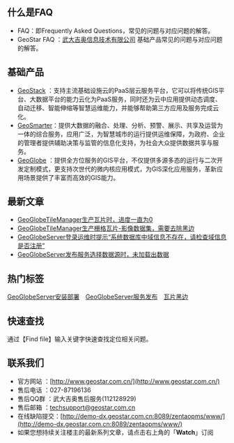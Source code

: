 ## 什么是FAQ
- FAQ：即Frequently Asked Questions，常见的问题与对应问题的解答。
- GeoStar FAQ  ：[武大吉奥信息技术有限公司](http://www.geostar.com.cn/) 基础产品常见的问题与对应问题的解答。



## 基础产品
- [GeoStack](http://www.geostar.com.cn/html/c/30/index.html) ：支持主流基础设施云的PaaS层云服务平台，它可以将传统GIS平台、大数据平台的能力云化为PaaS服务，同时还为云中应用提供动态调度、自动迁移、智能伸缩等智慧运维能力，并能够帮助第三方应用及服务完成云化。
- [GeoSmarter](http://www.geostar.com.cn/html/c/31/index.html)：提供大数据的融合、处理、分析、预警、展示、共享及运营为一体的综合服务，应用广泛，为智慧城市的运行提供运维保障，为政府、企业的管理者提供辅助决策与监管的信息化支持，为社会大众提供数据共享与服务。
- [GeoGlobe](http://www.geostar.com.cn/html/c/32/index.html) ：提供全方位服务的GIS平台，不仅提供多源多态的运行与二次开发定制模式，更支持次世代的微内核应用模式，为GIS深化应用服务，革新应用场景提供了丰富而高效的GIS能力。

## 最新文章
- [GeoGlobeTileManager生产瓦片时，进度一直为0](https://github.com/GeoStar2018/GeoStarFAQ/blob/master/GeoGlobe/TileManager/%E7%93%A6%E7%89%87%E7%94%9F%E4%BA%A7/%E8%BF%9B%E5%BA%A6_GeoGlobeTileManager%E7%94%9F%E4%BA%A7%E7%93%A6%E7%89%87%E6%97%B6%EF%BC%8C%E8%BF%9B%E5%BA%A6%E4%B8%80%E7%9B%B4%E4%B8%BA0.md) 
- [GeoGlobeTileManager生产栅格瓦片-影像数据集，需要去除黑边](https://github.com/GeoStar2018/GeoStarFAQ/blob/master/GeoGlobe/TileManager/%E7%93%A6%E7%89%87%E7%94%9F%E4%BA%A7/%E9%BB%91%E8%BE%B9_GeoGlobeTileManager%E7%94%9F%E4%BA%A7%E6%A0%85%E6%A0%BC%E7%93%A6%E7%89%87-%E5%BD%B1%E5%83%8F%E6%95%B0%E6%8D%AE%E9%9B%86%EF%BC%8C%E9%9C%80%E8%A6%81%E5%8E%BB%E9%99%A4%E9%BB%91%E8%BE%B9.md) 
- [GeoGlobeServer登录运维时提示“系统数据库中域信息不存在，请检查域信息是否注册”](https://github.com/GeoStar2018/GeoStarFAQ/blob/master/GeoGlobe/Server/%E5%AE%89%E8%A3%85%E9%83%A8%E7%BD%B2/%E7%99%BB%E5%BD%95_GeoGlobeServer%E7%99%BB%E5%BD%95%E8%BF%90%E7%BB%B4%E6%97%B6%E6%8F%90%E7%A4%BA%E2%80%9C%E7%B3%BB%E7%BB%9F%E6%95%B0%E6%8D%AE%E5%BA%93%E4%B8%AD%E5%9F%9F%E4%BF%A1%E6%81%AF%E4%B8%8D%E5%AD%98%E5%9C%A8%EF%BC%8C%E8%AF%B7%E6%A3%80%E6%9F%A5%E5%9F%9F%E4%BF%A1%E6%81%AF%E6%98%AF%E5%90%A6%E6%B3%A8%E5%86%8C%E2%80%9D.md) 
- [GeoGlobeServer发布服务选择数据源时，未加载出数据](https://github.com/GeoStar2018/GeoStarFAQ/blob/master/GeoGlobe/Server/%E5%8F%91%E5%B8%83%E5%8F%91%E5%B8%83/%E6%95%B0%E6%8D%AE%E6%BA%90_GeoGlobeServer%E5%8F%91%E5%B8%83%E6%9C%8D%E5%8A%A1%E9%80%89%E6%8B%A9%E6%95%B0%E6%8D%AE%E6%BA%90%E6%97%B6%EF%BC%8C%E6%9C%AA%E5%8A%A0%E8%BD%BD%E5%87%BA%E6%95%B0%E6%8D%AE.md) 

 
## 热门标签    
[GeoGlobeServer安装部署](https://github.com/GeoStar2018/GeoStarFAQ/tree/master/GeoGlobe/Server/%E5%AE%89%E8%A3%85%E9%83%A8%E7%BD%B2)　[GeoGlobeServer服务发布](https://github.com/GeoStar2018/GeoStarFAQ/tree/master/GeoGlobe/Server/%E5%8F%91%E5%B8%83%E5%8F%91%E5%B8%83)　[瓦片黑边](https://github.com/GeoStar2018/GeoStarFAQ/blob/master/GeoGlobe/TileManager/%E7%93%A6%E7%89%87%E7%94%9F%E4%BA%A7/%E9%BB%91%E8%BE%B9_GeoGlobeTileManager%E7%94%9F%E4%BA%A7%E6%A0%85%E6%A0%BC%E7%93%A6%E7%89%87-%E5%BD%B1%E5%83%8F%E6%95%B0%E6%8D%AE%E9%9B%86%EF%BC%8C%E9%9C%80%E8%A6%81%E5%8E%BB%E9%99%A4%E9%BB%91%E8%BE%B9.md)　
 
## 快速查找    
通过【Find file】输入关键字快速查找定位相关问题。

## 联系我们
- 官方网站 ：[http://www.geostar.com.cn/](http://www.geostar.com.cn/) 
- 售后电话 ：027-87196136
- 售后QQ群 ：武大吉奥售后服务(112128929)
- 售后邮箱 ：techsupport@geostar.com.cn
- 在线缺陷提交：[http://demo-dx.geostar.com.cn:8089/zentaopms/www/](http://demo-dx.geostar.com.cn:8089/zentaopms/www/)
- 如果您想持续关注楼主的最新系列文章，请点击右上角的「**Watch**」订阅

